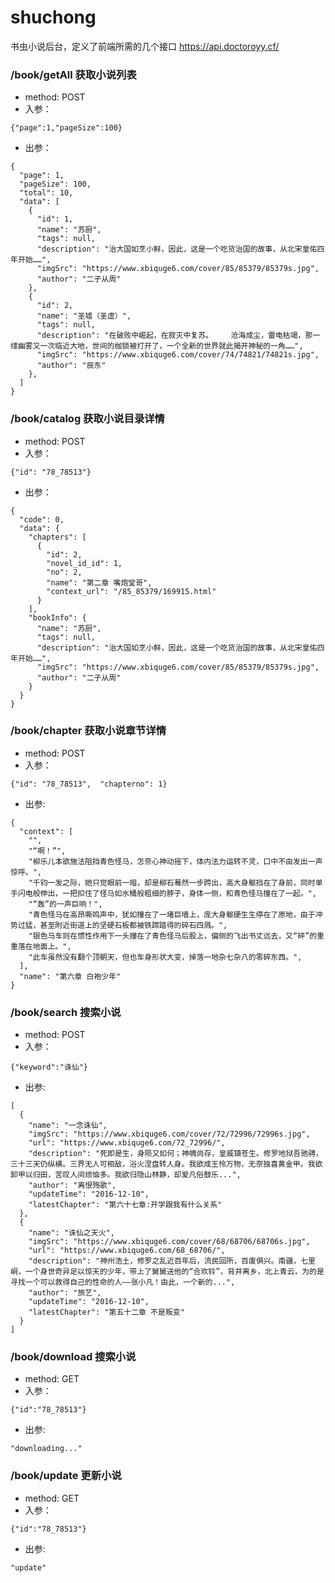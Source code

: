 # shuchong
书虫小说后台，定义了前端所需的几个接口 https://api.doctoroyy.cf/
###  /book/getAll   获取小说列表

  - method: POST
  - 入参：
```
{"page":1,"pageSize":100} 
```
  
  - 出参： 
```
{
  "page": 1,
  "pageSize": 100,
  "total": 10,
  "data": [
    {
      "id": 1,
      "name": "苏厨",
      "tags": null,
      "description": "治大国如烹小鲜，因此，这是一个吃货治国的故事，从北宋皇佑四年开始……",
      "imgSrc": "https://www.xbiquge6.com/cover/85/85379/85379s.jpg",
      "author": "二子从周"
    },
    {
      "id": 2,
      "name": "圣墟（圣虚）",
      "tags": null,
      "description": "在破败中崛起，在寂灭中复苏。    沧海成尘，雷电枯竭，那一缕幽雾又一次临近大地，世间的枷锁被打开了，一个全新的世界就此揭开神秘的一角……",
      "imgSrc": "https://www.xbiquge6.com/cover/74/74821/74821s.jpg",
      "author": "辰东"
    },
  ]
}
```
### /book/catalog 获取小说目录详情
  - method: POST
  - 入参：
 ```
 {"id": "78_78513"}
 ```
 
  - 出参：
```
{
  "code": 0,
  "data": {
    "chapters": [
      {
        "id": 2,
        "novel_id_id": 1,
        "no": 2,
        "name": "第二章 嘴炮堂哥",
        "context_url": "/85_85379/169915.html"
      }
    ],
    "bookInfo": {
      "name": "苏厨",
      "tags": null,
      "description": "治大国如烹小鲜，因此，这是一个吃货治国的故事，从北宋皇佑四年开始……",
      "imgSrc": "https://www.xbiquge6.com/cover/85/85379/85379s.jpg",
      "author": "二子从周"
    }
  }
}
```

### /book/chapter 获取小说章节详情
  - method: POST
  - 入参：
  ```
  {"id": "78_78513",  "chapterno": 1}
  ```
  
  - 出参: 
```
{
  "context": [
    "",
    "“啊！”",
    "柳乐儿本欲施法阻挡青色怪马，怎奈心神动摇下，体内法力运转不灵，口中不由发出一声惊呼。",
    "千钧一发之际，她只觉眼前一暗，却是柳石蓦然一步跨出，高大身躯挡在了身前，同时单手闪电般伸出，一把扣住了怪马如水桶般粗细的脖子，身体一侧，和青色怪马撞在了一起。",
    "“轰”的一声巨响！",
    "青色怪马在高昂嘶鸣声中，犹如撞在了一堵巨墙上，庞大身躯硬生生停在了原地，由于冲势过猛，甚至附近街道上的坚硬石板都被铁蹄踏得的碎石四溅。",
    "银色马车则在惯性作用下一头撞在了青色怪马后股上，偏侧的飞出书丈远去，又“砰”的重重落在地面上。",
    "此车虽然没有翻个顶朝天，但也车身形状大变，掉落一地杂七杂八的零碎东西。",
  ],
  "name": "第六章 白袍少年"
}
```

### /book/search 搜索小说
  - method: POST
  - 入参：
  ```
  {"keyword":"诛仙"}
  ```
  
  - 出参: 
```
[
  {
    "name": "一念诛仙",
    "imgSrc": "https://www.xbiquge6.com/cover/72/72996/72996s.jpg",
    "url": "https://www.xbiquge6.com/72_72996/",
    "description": "死即是生，身陨又如何；神魄尚存，皇威镇苍生。修罗地狱吾驰骋，三十三天仍纵横。三界无人可相敌，浴火涅盘转人身。我欲成王怜万物，无奈独喜黄金甲。我欲卸甲以归田，苦叹人间烦恼多。我欲归隐山林静，却爱凡俗鼓乐...",
    "author": "离恨殇歌",
    "updateTime": "2016-12-10",
    "latestChapter": "第六十七章:开学跟我有什么关系"
  },
  {
    "name": "诛仙之天火",
    "imgSrc": "https://www.xbiquge6.com/cover/68/68706/68706s.jpg",
    "url": "https://www.xbiquge6.com/68_68706/",
    "description": "神州浩土，修罗之乱近百年后，流民回所，百废俱兴。南疆，七里峒，一个身世奇异足以惊天的少年，带上了舅舅送他的“合欢铃”，背井离乡，北上青云，为的是寻找一个可以救得自己的性命的人——张小凡！由此，一个新的...",
    "author": "旅艺",
    "updateTime": "2016-12-10",
    "latestChapter": "第五十二章 不是叛变"
  }
]
```

### /book/download 搜索小说
  - method: GET
  - 入参：
  ```
  {"id":"78_78513"}
  ```
  
  - 出参: 
```
"downloading..."
```
### /book/update 更新小说
  - method: GET
  - 入参：
  ```
  {"id":"78_78513"}
  ```
  
  - 出参: 
```
"update"
```
